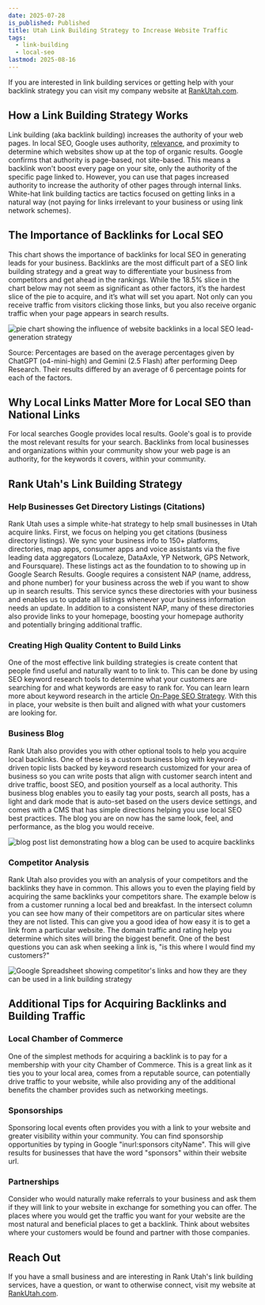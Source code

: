 ```yaml
---
date: 2025-07-28
is_published: Published
title: Utah Link Building Strategy to Increase Website Traffic
tags:
  - link-building
  - local-seo
lastmod: 2025-08-16
---
```

If you are interested in link building services or getting help with your backlink strategy you can visit my company website at [RankUtah.com](https://rankutah.com).

## How a Link Building Strategy Works

Link building (aka backlink building) increases the authority of your web pages. In local SEO, Google uses authority, [relevance](https://blog.rankutah.com/utah-on-page-search-engine-optimization/), and proximity to determine which websites show up at the top of organic results. Google confirms that authority is page-based, not site-based. This means a backlink won't boost every page on your site, only the authority of the specific page linked to. However, you can use that pages increased authority to increase the authority of other pages through internal links. White-hat link building tactics are tactics focused on getting links in a natural way (not paying for links irrelevant to your business or using link network schemes). 

## The Importance of Backlinks for Local SEO

This chart shows the importance of backlinks for local SEO in generating leads for your business. Backlinks are the most difficult part of a SEO link building strategy and a great way to differentiate your business from competitors and get ahead in the rankings. While the 18.5% slice in the chart below may not seem as significant as other factors, it’s the hardest slice of the pie to acquire, and it’s what will set you apart. Not only can you receive traffic from visitors clicking those links, but you also receive organic traffic when your page appears in search results.

![pie chart showing the influence of website backlinks in a local SEO lead-generation strategy](/media/local-seo-lead-generation-factors.jpg)

Source: Percentages are based on the average percentages given by ChatGPT (o4-mini-high) and Gemini (2.5 Flash) after performing Deep Research. Their results differed by an average of 6 percentage points for each of the factors.

## Why Local Links Matter More for Local SEO than National Links

For local searches Google provides local results. Goole's goal is to provide the most relevant results for your search. Backlinks from local businesses and organizations within your community show your web page is an authority, for the keywords it covers, within your community. 

## Rank Utah's Link Building Strategy

### Help Businesses Get Directory Listings (Citations)

Rank Utah uses a simple white-hat strategy to help small businesses in Utah acquire links. First, we focus on helping you get citations (business directory listings). We sync your business info to 150+ platforms, directories, map apps, consumer apps and voice assistants via the five leading data aggregators (Localeze, DataAxle, YP Network, GPS Network, and Foursquare). These listings act as the foundation to to showing up in Google Search Results. Google requires a consistent NAP (name, address, and phone number) for your business across the web if you want to show up in search results. This service syncs these directories with your business and enables us to update all listings whenever your business information needs an update. In addition to a consistent NAP, many of these directories also provide links to your homepage, boosting your homepage authority and potentially bringing additional traffic.

### Creating High Quality Content to Build Links

One of the most effective link building strategies is create content that people find useful and naturally want to to link to. This can be done by using SEO keyword research tools to determine what your customers are searching for and what keywords are easy to rank for. You can learn learn more about keyword research in the article [On-Page SEO Strategy](utah-on-page-search-engine-optimization.md). With this in place, your website is then built and aligned with what your customers are looking for.    
### Business Blog

Rank Utah also provides you with other optional tools to help you acquire local backlinks. One of these is a custom business blog with keyword-driven topic lists backed by keyword research customized for your area of business so you can write posts that align with customer search intent and drive traffic, boost SEO, and position yourself as a local authority. This business blog enables you to easily tag your posts, search all posts, has a light and dark mode that is auto-set based on the users device settings, and comes with a CMS that has simple directions helping  you use local SEO best practices. The blog you are on now has the same look, feel, and performance, as the blog you would receive.

![blog post list demonstrating how a blog can be used to acquire backlinks](/media/rank-utah-blog.jpg)

### Competitor Analysis

Rank Utah also provides you with an analysis of your competitors and the backlinks they have in common. This allows you to even the playing field by acquiring the same backlinks your competitors share. The example below is from a customer running a local bed and breakfast. In the intersect column you can see how many of their competitors are on particular sites where they are not listed. This can give you a good idea of how easy it is to get a link from a particular website. The domain traffic and rating help you determine which sites will bring the biggest benefit. One of the best questions you can ask when seeking a link is, "is this where I would find my customers?" 

![Google Spreadsheet showing competitor's links and how they are they can be used in a link building strategy](/media/competitor%20backlink%20analysis.jpg)

## Additional Tips for Acquiring Backlinks and Building Traffic

### Local Chamber of Commerce

One of the simplest methods for acquiring a backlink is to pay for a membership with your city Chamber of Commerce. This is a great link as it ties you to your local area, comes from a reputable source, can potentially drive traffic to your website, while also providing any of the additional benefits the chamber provides such as networking meetings.

### Sponsorships

Sponsoring local events often provides you with a link to your website and greater visibility within your community. You can find sponsorship opportunities by typing in Google "inurl:sponsors cityName". This will give results for businesses that have the word "sponsors" within their website url.

### Partnerships

Consider who would naturally make referrals to your business and ask them if they will link to your website in exchange for something you can offer. The places where you would get the traffic you want for your website are the most natural and beneficial places to get a backlink. Think about websites where your customers would be found and partner with those companies. 

## Reach Out

If you have a small business and are interesting in Rank Utah's link building services, have a question, or want to otherwise connect, visit my website at [RankUtah.com](https://rankutah.com/).